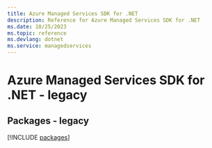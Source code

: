 ```yaml
---
title: Azure Managed Services SDK for .NET
description: Reference for Azure Managed Services SDK for .NET
ms.date: 10/25/2023
ms.topic: reference
ms.devlang: dotnet
ms.service: managedservices
---
```

# Azure Managed Services SDK for .NET - legacy
## Packages - legacy
[!INCLUDE [packages](managed-services-index.md)]